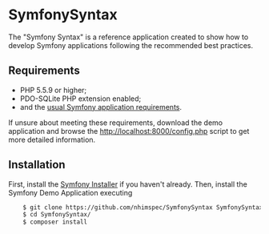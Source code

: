 SymfonySyntax
=============

The "Symfony Syntax" is a reference application created to show how
to develop Symfony applications following the recommended best practices.


Requirements
------------

  * PHP 5.5.9 or higher;
  * PDO-SQLite PHP extension enabled;
  * and the [usual Symfony application requirements](https://symfony.com/doc/2.8/reference/requirements.html).

If unsure about meeting these requirements, download the demo application and
browse the [http://localhost:8000/config.php](http://localhost:8000/config.php) script to get more detailed
information.

Installation
------------


First, install the [Symfony Installer](https://github.com/symfony/symfony-installer)
if you haven't already. Then, install the Symfony Demo Application executing

```bash
    $ git clone https://github.com/nhimspec/SymfonySyntax SymfonySyntax
    $ cd SymfonySyntax/
    $ composer install
```


